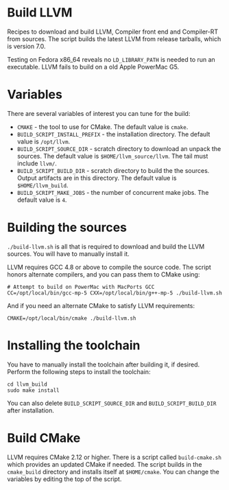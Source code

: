 # Build LLVM

Recipes to download and build LLVM, Compiler front end and Compiler-RT from sources. The script builds the latest LLVM from release tarballs, which is version 7.0.

Testing on Fedora x86_64 reveals no `LD_LIBRARY_PATH` is needed to run an executable. LLVM fails to build on a old Apple PowerMac G5.

# Variables

There are several variables of interest you can tune for the build:

* `CMAKE` - the tool to use for CMake. The default value is `cmake`.
* `BUILD_SCRIPT_INSTALL_PREFIX` - the installation directory. The default value is `/opt/llvm`.
* `BUILD_SCRIPT_SOURCE_DIR` - scratch directory to download an unpack the sources. The default value is `$HOME/llvm_source/llvm`. The tail must include `llvm/`.
* `BUILD_SCRIPT_BUILD_DIR` - scratch directory to build the the sources. Output artifacts are in this directory. The default value is `$HOME/llvm_build`.
* `BUILD_SCRIPT_MAKE_JOBS` - the number of concurrent make jobs. The default value is `4`.

# Building the sources

`./build-llvm.sh` is all that is required to download and build the LLVM sources. You will have to manually install it.

LLVM requires GCC 4.8 or above to compile the source code. The script honors alternate compilers, and you can pass them to CMake using:

```
# Attempt to build on PowerMac with MacPorts GCC
CC=/opt/local/bin/gcc-mp-5 CXX=/opt/local/bin/g++-mp-5 ./build-llvm.sh
```

And if you need an alternate CMake to satisfy LLVM requirements:

```
CMAKE=/opt/local/bin/cmake ./build-llvm.sh
```

# Installing the toolchain

You have to manually install the toolchain after building it, if desired. Perform the following steps to install the toolchain:

```
cd llvm_build
sudo make install
```

You can also delete `BUILD_SCRIPT_SOURCE_DIR` and `BUILD_SCRIPT_BUILD_DIR` after installation.

# Build CMake

LLVM requires CMake 2.12 or higher. There is a script called `build-cmake.sh` which provides an updated CMake if needed. The script builds in the `cmake_build` directory and installs itself at `$HOME/cmake`. You can change the variables by editing the top of the script.
